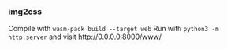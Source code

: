 ### img2css

Compile with `wasm-pack build --target web`
Run with `python3 -m http.server` and visit http://0.0.0.0:8000/www/
